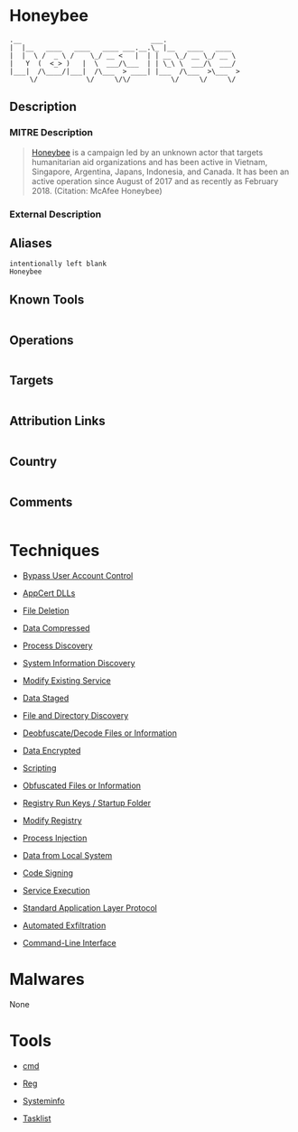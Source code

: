 
# Honeybee

```
.__                                ___.                  
|  |__   ____   ____   ____ ___.__.\_ |__   ____   ____  
|  |  \ /  _ \ /    \_/ __ <   |  | | __ \_/ __ \_/ __ \ 
|   Y  (  <_> )   |  \  ___/\___  | | \_\ \  ___/\  ___/ 
|___|  /\____/|___|  /\___  > ____| |___  /\___  >\___  >
     \/            \/     \/\/          \/     \/     \/ 

```

## Description

### MITRE Description

> [Honeybee](https://attack.mitre.org/groups/G0072) is a campaign led by an unknown actor that targets humanitarian aid organizations and has been active in Vietnam, Singapore, Argentina, Japans, Indonesia, and Canada. It has been an active operation since August of 2017 and as recently as February 2018. (Citation: McAfee Honeybee)

### External Description

> 

## Aliases

```
intentionally left blank
Honeybee
```

## Known Tools

```

```

## Operations

```

```

## Targets

```

```

## Attribution Links

```

```

## Country

```

```

## Comments

```

```

# Techniques


* [Bypass User Account Control](../techniques/Bypass-User-Account-Control.md)

* [AppCert DLLs](../techniques/AppCert-DLLs.md)
    
* [File Deletion](../techniques/File-Deletion.md)
    
* [Data Compressed](../techniques/Data-Compressed.md)
    
* [Process Discovery](../techniques/Process-Discovery.md)
    
* [System Information Discovery](../techniques/System-Information-Discovery.md)
    
* [Modify Existing Service](../techniques/Modify-Existing-Service.md)
    
* [Data Staged](../techniques/Data-Staged.md)
    
* [File and Directory Discovery](../techniques/File-and-Directory-Discovery.md)
    
* [Deobfuscate/Decode Files or Information](../techniques/Deobfuscate-Decode-Files-or-Information.md)
    
* [Data Encrypted](../techniques/Data-Encrypted.md)
    
* [Scripting](../techniques/Scripting.md)
    
* [Obfuscated Files or Information](../techniques/Obfuscated-Files-or-Information.md)
    
* [Registry Run Keys / Startup Folder](../techniques/Registry-Run-Keys---Startup-Folder.md)
    
* [Modify Registry](../techniques/Modify-Registry.md)
    
* [Process Injection](../techniques/Process-Injection.md)
    
* [Data from Local System](../techniques/Data-from-Local-System.md)
    
* [Code Signing](../techniques/Code-Signing.md)
    
* [Service Execution](../techniques/Service-Execution.md)
    
* [Standard Application Layer Protocol](../techniques/Standard-Application-Layer-Protocol.md)
    
* [Automated Exfiltration](../techniques/Automated-Exfiltration.md)
    
* [Command-Line Interface](../techniques/Command-Line-Interface.md)
    

# Malwares

None

# Tools


* [cmd](../tools/cmd.md)

* [Reg](../tools/Reg.md)
    
* [Systeminfo](../tools/Systeminfo.md)
    
* [Tasklist](../tools/Tasklist.md)
    
